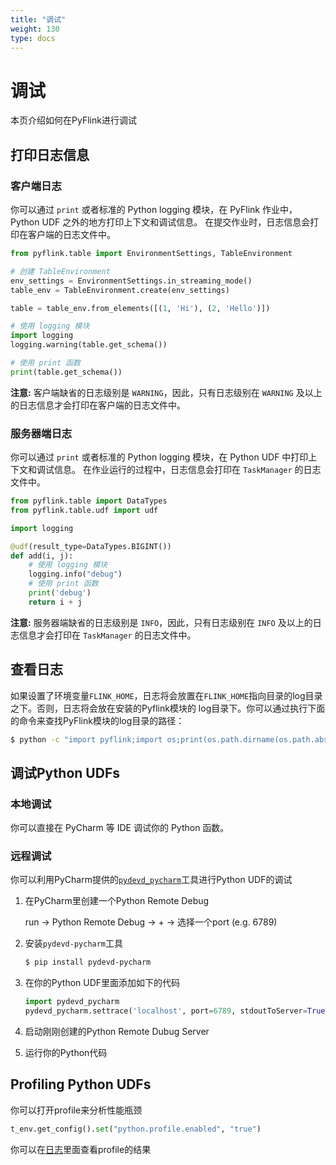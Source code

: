 ```yaml
---
title: "调试"
weight: 130
type: docs
---
```

<!--
Licensed to the Apache Software Foundation (ASF) under one
or more contributor license agreements.  See the NOTICE file
distributed with this work for additional information
regarding copyright ownership.  The ASF licenses this file
to you under the Apache License, Version 2.0 (the
"License"); you may not use this file except in compliance
with the License.  You may obtain a copy of the License at

  http://www.apache.org/licenses/LICENSE-2.0

Unless required by applicable law or agreed to in writing,
software distributed under the License is distributed on an
"AS IS" BASIS, WITHOUT WARRANTIES OR CONDITIONS OF ANY
KIND, either express or implied.  See the License for the
specific language governing permissions and limitations
under the License.
-->

# 调试

本页介绍如何在PyFlink进行调试

## 打印日志信息

### 客户端日志

你可以通过 `print` 或者标准的 Python logging 模块，在 PyFlink 作业中，Python UDF 之外的地方打印上下文和调试信息。
在提交作业时，日志信息会打印在客户端的日志文件中。

```python
from pyflink.table import EnvironmentSettings, TableEnvironment

# 创建 TableEnvironment
env_settings = EnvironmentSettings.in_streaming_mode()
table_env = TableEnvironment.create(env_settings)

table = table_env.from_elements([(1, 'Hi'), (2, 'Hello')])

# 使用 logging 模块
import logging
logging.warning(table.get_schema())

# 使用 print 函数
print(table.get_schema())
```

**注意:** 客户端缺省的日志级别是 `WARNING`，因此，只有日志级别在 `WARNING` 及以上的日志信息才会打印在客户端的日志文件中。

### 服务器端日志

你可以通过 `print` 或者标准的 Python logging 模块，在 Python UDF 中打印上下文和调试信息。
在作业运行的过程中，日志信息会打印在 `TaskManager` 的日志文件中。

```python
from pyflink.table import DataTypes
from pyflink.table.udf import udf

import logging

@udf(result_type=DataTypes.BIGINT())
def add(i, j):
    # 使用 logging 模块
    logging.info("debug")
    # 使用 print 函数
    print('debug')
    return i + j
```

**注意:** 服务器端缺省的日志级别是 `INFO`，因此，只有日志级别在 `INFO` 及以上的日志信息才会打印在 `TaskManager` 的日志文件中。

## 查看日志

如果设置了环境变量`FLINK_HOME`，日志将会放置在`FLINK_HOME`指向目录的log目录之下。否则，日志将会放在安装的Pyflink模块的
log目录下。你可以通过执行下面的命令来查找PyFlink模块的log目录的路径：

```bash
$ python -c "import pyflink;import os;print(os.path.dirname(os.path.abspath(pyflink.__file__))+'/log')"
```

## 调试Python UDFs

### 本地调试

你可以直接在 PyCharm 等 IDE 调试你的 Python 函数。

### 远程调试

你可以利用PyCharm提供的[`pydevd_pycharm`](https://pypi.org/project/pydevd-pycharm/)工具进行Python UDF的调试

1. 在PyCharm里创建一个Python Remote Debug

    run -> Python Remote Debug -> + -> 选择一个port (e.g. 6789)

2. 安装`pydevd-pycharm`工具

    ```bash
    $ pip install pydevd-pycharm
    ```

3. 在你的Python UDF里面添加如下的代码

    ```python
    import pydevd_pycharm
    pydevd_pycharm.settrace('localhost', port=6789, stdoutToServer=True, stderrToServer=True)
    ```

4. 启动刚刚创建的Python Remote Dubug Server

5. 运行你的Python代码


## Profiling Python UDFs

你可以打开profile来分析性能瓶颈

```python
t_env.get_config().set("python.profile.enabled", "true")
``` 

你可以在[日志](#查看日志)里面查看profile的结果
